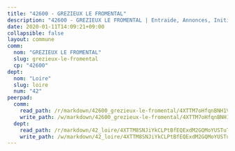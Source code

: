 ```yaml
---
title: "42600 - GREZIEUX LE FROMENTAL"
description: "42600 - GREZIEUX LE FROMENTAL | Entraide, Annonces, Initiatives"
date: 2020-01-11T14:09:21+09:00
collapsible: false
layout: commune
comm:
  nom: "GREZIEUX LE FROMENTAL"
  slug: grezieux-le-fromental
  cp: "42600"
dept:
  nom: "Loire"
  slug: loire
  num: "42"
peerpad:
  comm:
    read_path: /r/markdown/42600_grezieux-le-fromental/4XTTM7oHfqnBNH1VRMX1b1VdArBLExG1ymt65Ei9vDQsR8V5N
    write_path: /w/markdown/42600_grezieux-le-fromental/4XTTM7oHfqnBNH1VRMX1b1VdArBLExG1ymt65Ei9vDQsR8V5N-K3TgUECNZNxW3F5MyuRc8jMsWzUHqcMCGuRHULLqFg9Tg2a4hcKkgdJs6RzJAdtLaeG21wCgwH8i8zWK5rcPhsUibRy7xfwyZVZw6cHB4GZNjG1po5gd5UhSYxb4A6SwZr79Kync
  dept:
    read_path: /r/markdown/42_loire/4XTTM8SNJiYkCLPtBfEQExdM2GQMoYUSTuTytLrQfQVaaYJeW
    write_path: /w/markdown/42_loire/4XTTM8SNJiYkCLPtBfEQExdM2GQMoYUSTuTytLrQfQVaaYJeW-K3TgUi5YJecchkttgL3M6Pu99u8hH2akRrHDb4XXZXATCvGiyzrNbe23fQbzNYiKWDR2re6vQN4Gxv5BQ2dayjGg1AqxtpHRtgi6cm74UeqjVtXM2ZJFa6mvBKTRc4s3X6tJYycN
---
```


